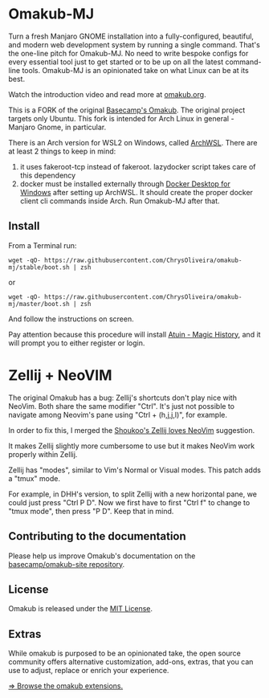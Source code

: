 # Omakub-MJ

Turn a fresh Manjaro GNOME installation into a fully-configured, beautiful, and modern web development system by running a single command. That's the one-line pitch for Omakub-MJ. No need to write bespoke configs for every essential tool just to get started or to be up on all the latest command-line tools. Omakub-MJ is an opinionated take on what Linux can be at its best.

Watch the introduction video and read more at [omakub.org](https://omakub.org).

This is a FORK of the original [Basecamp's Omakub](https://github.com/basecamp/omakub/). The original project targets only Ubuntu. This fork is intended for Arch Linux in general - Manjaro Gnome, in particular.

There is an Arch version for WSL2 on Windows, called [ArchWSL](https://github.com/yuk7/ArchWSL). There are at least 2 things to keep in mind:

1. it uses fakeroot-tcp instead of fakeroot. lazydocker script takes care of this dependency
2. docker must be installed externally through [Docker Desktop for Windows](https://www.docker.com/products/docker-desktop/) after setting up ArchWSL. It should create the proper docker client cli commands inside Arch. Run Omakub-MJ after that.

## Install

From a Terminal run:

    wget -qO- https://raw.githubusercontent.com/ChrysOliveira/omakub-mj/stable/boot.sh | zsh
or

    wget -qO- https://raw.githubusercontent.com/ChrysOliveira/omakub-mj/master/boot.sh | zsh

And follow the instructions on screen. 

Pay attention because this procedure will install [Atuin - Magic History](https://atuin.sh/), and it will prompt you to either register or login.

# Zellij + NeoVIM

The original Omakub has a bug: Zellij's shortcuts don't play nice with NeoVim. Both share the same modifier "Ctrl". It's just not possible to navigate among Neovim's pane using "Ctrl + (h,j,j,l)", for example.

In order to fix this, I merged the [Shoukoo's Zellij loves NeoVim](https://shoukoo.github.io/blog/zellij-love-neovim/) suggestion. 

It makes Zellij slightly more cumbersome to use but it makes NeoVim work properly within Zellij.

Zellij has "modes", similar to Vim's Normal or Visual modes. This patch adds a "tmux" mode.

For example, in DHH's version, to split Zellij with a new horizontal pane, we could just press "Ctrl P D". Now we first have to first "Ctrl f" to change to "tmux mode", then press "P D". Keep that in mind.

## Contributing to the documentation

Please help us improve Omakub's documentation on the [basecamp/omakub-site repository](https://github.com/basecamp/omakub-site).

## License

Omakub is released under the [MIT License](https://opensource.org/licenses/MIT).

## Extras

While omakub is purposed to be an opinionated take, the open source community offers alternative customization, add-ons, extras, that you can use to adjust, replace or enrich your experience.

[⇒ Browse the omakub extensions.](EXTENSIONS.md)
